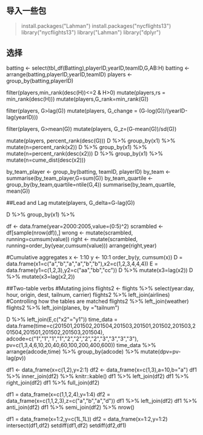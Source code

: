 ## 导入一些包
>install.packages("Lahman")
>install.packages("nycflights13")
>library("nycflights13")
>library("Lahman")
>library("dplyr")
## 选择
batting <- select(tbl_df(Batting),playerID,yearID,teamID,G,AB:H)
batting <- arrange(batting,playerID,yearID,teamID)
players <- group_by(batting,playerID)

filter(players,min_rank(desc(H))<=2 & H>0)
mutate(players,rs = min_rank(desc(H)))
mutate(players,G_rank=min_rank(G))

filter(players, G>lag(G))
mutate(players, G_change = (G-log(G))/(yearID-lag(yearID)))

filter(players, G>mean(G))
mutate(players, G_z=(G-mean(G))/sd(G))

mutate(players, percent_rank(desc(G)))
D %>% group_by(x1) %>% mutate(n=percent_rank(x2))
D %>% group_by(x1) %>% mutate(n=percent_rank(desc(x2)))
D %>% group_by(x1) %>% mutate(n=cume_dist(desc(x2)))

by_team_player <- group_by(batting, teamID, playerID)
by_team <- summarise(by_team_player,G=sum(G))
by_team_quartile <- group_by(by_team,quartile=ntile(G,4))
summarise(by_team_quartile, mean(G))

##Lead and Lag
mutate(players, G_delta=G-lag(G))

D %>% group_by(x1) %>% 

df <- data.frame(year=2000:2005,value=(0:5)^2)
scrambled <- df[sample(nrow(df)),]
wrong <- mutate(scrambled, running=cumsum(value))
right <- mutate(scrambled, running=order_by(year,cumsum(value)))
arrange(right,year)

#Cumulative aggregates
x <- 1:10
y <- 10:1
order_by(y, cumsum(x))
D = data.frame(x1=c("a","b","a","a","b","b"),x2=c(1,2,3,4,4,4))
E = data.frame(y1=c(1,2,3),y2=c("aa","bb","cc"))
D %>% mutate(x3=lag(x2))
D %>% mutate(x3=lag(x2,2))


##Two-table verbs 
#Mutating joins
flights2 <- flights %>% select(year:day, hour, origin, dest, tailnum, carrier)
flights2 %>% left_join(airlines)
#Controlling how the tables are matched
flights2 %>% left_join(weather)
flights2 %>% left_join(planes, by ="tailnum")

D %>% left_join(E,c("x2"="y1"))
time_data = data.frame(time=c(201501,201502,201504,201503,201501,201502,201503,201504,201501,201502,201503,201504),
                       adcode=c("1","1","1","1","2","2","2","2","3","3","3","3"),
                       pv=c(1,3,4,6,10,20,40,60,100,200,400,600))
time_data %>% arrange(adcode,time) %>% group_by(adcode) %>% mutate(dpv=pv-lag(pv))

df1 <- data_frame(x=c(1,2),y=2:1)
df2 <- data_frame(x=c(1,3),a=10,b="a")
df1 %>% inner_join(df2) %>% knitr::kable()
df1 %>% left_join(df2)
df1 %>% right_join(df2)
df1 %>% full_join(df2)

df1 = data_frame(x=c(1,1,2,4),y=1:4)
df2 = data_frame(x=c(1,1,2,3),z=c("a","b","a","d"))
df1 %>% left_join(df2)
df1 %>% anti_join(df2)
df1 %>% semi_join(df2) %>% nrow()

df1 = data_frame(x=1:2,y=c(1L,1L))
df2 = data_frame(x=1:2,y=1:2)
intersect(df1,df2)
setdiff(df1,df2)
setdiff(df2,df1)
